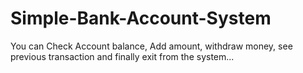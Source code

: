 # Simple-Bank-Account-System
You can Check Account balance, Add amount, withdraw money, see previous transaction and finally exit from the system...
